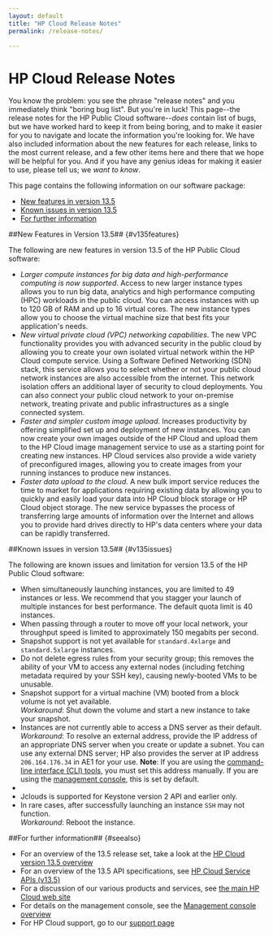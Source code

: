 ```yaml
---
layout: default
title: "HP Cloud Release Notes"
permalink: /release-notes/

---
```

# HP Cloud Release Notes

You know the problem:  you see the phrase "release notes" and you immediately think "boring bug list".  But you're in luck!  This page--the release notes for the HP Public Cloud software--<i>does</i> contain list of bugs, but we have worked hard to keep it from being boring, and to make it easier for you to navigate and locate the information you're looking for.  We have also included information about the new features for each release, links to the most current release, and a few other items here and there that we hope will be helpful for you.  And if you have any genius ideas for making it easier to use, please tell us; we <i>want to know</i>. 

This page contains the following information on our software package:

* [New features in version 13.5](#v135features)
* [Known issues in version 13.5](#v135issues)
* [For further information](#seealso)

<!--* [Resolved issues in version 13.5](#v135resolved)
* [Release notes for individual products and services](#otherReleaseNotes)-->


##New Features in Version 13.5## {#v135features}

The following are new features in version 13.5 of the HP Public Cloud software:

* *Larger compute instances for big data and high-performance computing is now supported*.  Access to new larger instance types allows you to run big data, analytics and high performance computing (HPC) workloads in the public cloud.  You can access instances with up to 120 GB of RAM and up to 16 virtual cores. The new instance types allow you to choose the virtual machine size that best fits your application's needs.
* *New virtual private cloud (VPC) networking capabilities*.  The new VPC functionality provides you with advanced security in the public cloud by allowing you to create your own isolated virtual network within the HP Cloud compute service. Using a Software Defined Networking (SDN) stack, this service allows you to select whether or not your public cloud network instances are also accessible from the internet. This network isolation offers an additional layer of security to cloud deployments. You can also connect your public cloud network to your on-premise network, treating private and public infrastructures as a single connected system.
* *Faster and simpler custom image upload*.  Increases productivity by offering simplified set up and deployment of new instances. You can now create your own images outside of the HP Cloud and upload them to the HP Cloud image management service to use as a starting point for creating new instances. HP Cloud services also provide a wide variety of preconfigured images, allowing you to create images from your running instances to produce new instances.
* *Faster data upload to the cloud*.  A new bulk import service reduces the time to market for applications requiring existing data by allowing you to quickly and easily load your data into HP Cloud block storage or HP Cloud object storage. The new service bypasses the process of transferring large amounts of information over the Internet and allows you to provide hard drives directly to HP's data centers where your data can be rapidly transferred.


##Known issues in version 13.5## {#v135issues}

The following are known issues and limitation for version 13.5 of the HP Public Cloud software:

* When simultaneously launching instances, you are limited to 49 instances or less.  We recommend that you stagger your launch of multiple instances for best performance.  The default quota limit is 40 instances.
* When passing through a router to move off your local network, your throughput speed is limited to approximately 150 megabits per second.
* Snapshot support is not yet available for `standard.4xlarge` and `standard.5xlarge` instances.
* Do not delete egress rules from your security group; this removes the ability of your VM to access any external nodes (including fetching metadata required by your SSH key), causing newly-booted VMs to be unusable.
* Snapshot support for a virtual machine (VM) booted from a block volume is not yet available.<br>
    *Workaround*: Shut down the volume and start a new instance to take your snapshot.
* Instances are not currently able to access a DNS server as their default.<br>
    *Workaround*: To resolve an external address, provide the IP address of an appropriate DNS server when you create or update a subnet.  You can use any external DNS server; HP also provides the server at IP address `206.164.176.34` in AE1 for your use.  **Note**: If you are using the [command-line interface (CLI) tools](/cli/), you must set this address manually.  If you are using the [management console](/mc/), this is set by default.
* 
* Jclouds is supported for Keystone version 2 API and earlier only.
* In rare cases, after successfully launching an instance `SSH` may not function. <br>
    *Workaround*: Reboot the instance.


<!--##Resolved Issues in Version 13.5## {#v135resolved}

The following are resolved issues in version 13.5 of the HP Public Cloud software:

* items
-->

<!--##Release notes for individual products and services## {#otherReleaseNotes}

While these release notes contain information information for the software package as a whole, we also provide you with release notes for individual products and services:

* [Ruby Fog Bindings](/binding/fog/release-notes/)
* [UNIX command-line interface (CLI)](/cli/unix/release-notes/)
* [Windows PowerShell CLI](/cli/windows/release-notes/)
-->

##For further information## {#seealso}

* For an overview of the 13.5 release set, take a look at the [HP Cloud version 13.5 overview](/version-overview/)
* For an overview of the 13.5 API specifications, see [HP Cloud Service APIs (v13.5)](/api/v13/)
* For a discussion of our various products and services, see [the main HP Cloud web site](https://www.hpcloud.com/#)
* For details on the management console, see the [Management console overview](/mc/)
* For HP Cloud support, go to our [support page](https://www.hpcloud.com/support)
